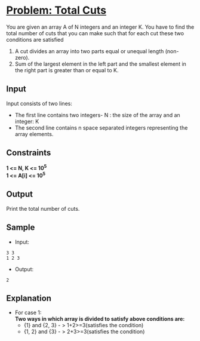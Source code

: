 # [Problem: Total Cuts](https://my.newtonschool.co/playground/code/wlg78zyh6k9n)

You are given an array A of N integers and an integer K.  You have to find the total number of cuts that you can make such that for each cut these two conditions are satisfied
1. A cut divides an array into two parts equal or unequal length (non- zero).
2. Sum of the largest element in the left part and the smallest element in the right part is greater than or equal to K.

## Input

Input consists of two lines:
- The first line contains two integers- N : the size of the array and an integer: K
- The second line contains n space separated integers representing the array elements.

## Constraints

**1 <= N, K <= 10<sup>5</sup> <br>
1 <= A[i] <= 10<sup>5</sup>**

## Output

Print the total number of cuts.

## Sample

- Input:
```
3 3
1 2 3
```

- Output:
```
2
```

## Explanation

- For case 1: <br> **Two ways in which array is divided to satisfy above conditions are:**
  - {1} and {2, 3} - > 1+2>=3(satisfies the condition)
  - {1, 2} and {3} - > 2+3>=3(satisfies the condition)
